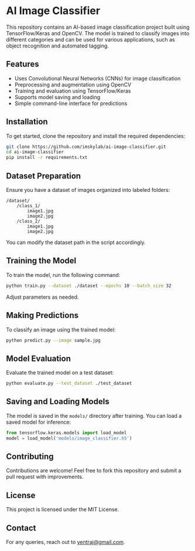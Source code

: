 # AI Image Classifier

This repository contains an AI-based image classification project built using TensorFlow/Keras and OpenCV. The model is trained to classify images into different categories and can be used for various applications, such as object recognition and automated tagging.

## Features
- Uses Convolutional Neural Networks (CNNs) for image classification
- Preprocessing and augmentation using OpenCV
- Training and evaluation using TensorFlow/Keras
- Supports model saving and loading
- Simple command-line interface for predictions

## Installation

To get started, clone the repository and install the required dependencies:

```bash
git clone https://github.com/imskylab/ai-image-classifier.git
cd ai-image-classifier
pip install -r requirements.txt
```

## Dataset Preparation

Ensure you have a dataset of images organized into labeled folders:
```
/dataset/
    /class_1/
        image1.jpg
        image2.jpg
    /class_2/
        image1.jpg
        image2.jpg
```

You can modify the dataset path in the script accordingly.

## Training the Model

To train the model, run the following command:
```bash
python train.py --dataset ./dataset --epochs 10 --batch_size 32
```
Adjust parameters as needed.

## Making Predictions

To classify an image using the trained model:
```bash
python predict.py --image sample.jpg
```

## Model Evaluation

Evaluate the trained model on a test dataset:
```bash
python evaluate.py --test_dataset ./test_dataset
```

## Saving and Loading Models

The model is saved in the `models/` directory after training. You can load a saved model for inference:
```python
from tensorflow.keras.models import load_model
model = load_model('models/image_classifier.h5')
```

## Contributing

Contributions are welcome! Feel free to fork this repository and submit a pull request with improvements.

## License

This project is licensed under the MIT License.

## Contact
For any queries, reach out to yentraj@gmail.com.

